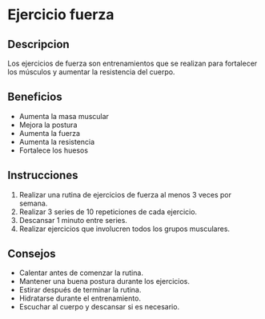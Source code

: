 # Ejercicio fuerza

## Descripcion
Los ejercicios de fuerza son entrenamientos que se realizan para fortalecer los músculos y aumentar la resistencia del cuerpo.

## Beneficios
- Aumenta la masa muscular
- Mejora la postura
- Aumenta la fuerza
- Aumenta la resistencia
- Fortalece los huesos

## Instrucciones
1. Realizar una rutina de ejercicios de fuerza al menos 3 veces por semana.
2. Realizar 3 series de 10 repeticiones de cada ejercicio.
3. Descansar 1 minuto entre series.
4. Realizar ejercicios que involucren todos los grupos musculares.

## Consejos
- Calentar antes de comenzar la rutina.
- Mantener una buena postura durante los ejercicios.
- Estirar después de terminar la rutina.
- Hidratarse durante el entrenamiento.
- Escuchar al cuerpo y descansar si es necesario.

